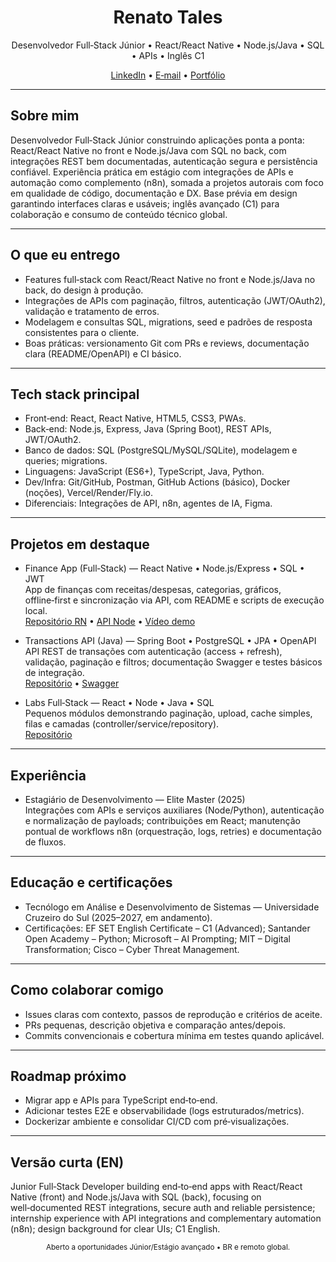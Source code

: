 <!-- PROFILE README – Renato Tales | Premium, focado em Full‑Stack (React/Node/Java) -->
<!-- Este README foi preparado com base no currículo atual de Renato Tales. [file:9] -->

<div align="center">

  <h1>Renato Tales</h1> <!-- [file:9] -->
  <p>Desenvolvedor Full‑Stack Júnior • React/React Native • Node.js/Java • SQL • APIs • Inglês C1</p> <!-- [file:9] -->

  <!-- Contatos principais -->
  <p>
    <a href="[LINKEDIN_URL]">LinkedIn</a> •
    <a href="mailto:renatotales0619@gmail.com">E‑mail</a> •
    <a href="[PORTFOLIO_URL]">Portfólio</a>
  </p> <!-- [file:9] -->

  <!-- Badges (opcional): substitua pelos seus URLs (Shields, GitHub Stats, etc.) -->
  <!-- Exemplo: <img src="[BADGE_BUILD]" alt="Build"> <img src="[BADGE_VISITAS]" alt="Visits"> -->
  <!-- Evite sobrecarregar; priorize 3–5 itens que geram confiança. [file:9] -->

</div>

---

## Sobre mim <!-- [file:9] -->
Desenvolvedor Full‑Stack Júnior construindo aplicações ponta a ponta: React/React Native no front e Node.js/Java com SQL no back, com integrações REST bem documentadas, autenticação segura e persistência confiável. <!-- [file:9] -->
Experiência prática em estágio com integrações de APIs e automação como complemento (n8n), somada a projetos autorais com foco em qualidade de código, documentação e DX. <!-- [file:9] -->
Base prévia em design garantindo interfaces claras e usáveis; inglês avançado (C1) para colaboração e consumo de conteúdo técnico global. <!-- [file:9] -->

---

## O que eu entrego <!-- [file:9] -->
- Features full‑stack com React/React Native no front e Node.js/Java no back, do design à produção. <!-- [file:9] -->
- Integrações de APIs com paginação, filtros, autenticação (JWT/OAuth2), validação e tratamento de erros. <!-- [file:9] -->
- Modelagem e consultas SQL, migrations, seed e padrões de resposta consistentes para o cliente. <!-- [file:9] -->
- Boas práticas: versionamento Git com PRs e reviews, documentação clara (README/OpenAPI) e CI básico. <!-- [file:9] -->

---

## Tech stack principal <!-- [file:9] -->
- Front‑end: React, React Native, HTML5, CSS3, PWAs. <!-- [file:9] -->
- Back‑end: Node.js, Express, Java (Spring Boot), REST APIs, JWT/OAuth2. <!-- [file:9] -->
- Banco de dados: SQL (PostgreSQL/MySQL/SQLite), modelagem e queries; migrations. <!-- [file:9] -->
- Linguagens: JavaScript (ES6+), TypeScript, Java, Python. <!-- [file:9] -->
- Dev/Infra: Git/GitHub, Postman, GitHub Actions (básico), Docker (noções), Vercel/Render/Fly.io. <!-- [file:9] -->
- Diferenciais: Integrações de API, n8n, agentes de IA, Figma. <!-- [file:9] -->

<!-- Dica: se quiser ícones, adicione uma linha de badges com devicon/shields substituindo por seus URLs. [file:9] -->

---

## Projetos em destaque <!-- [file:9] -->
- Finance App (Full‑Stack) — React Native • Node.js/Express • SQL • JWT  
  App de finanças com receitas/despesas, categorias, gráficos, offline‑first e sincronização via API, com README e scripts de execução local.  
  [Repositório RN]([LINK_REPO_RN]) • [API Node]([LINK_REPO_API_NODE]) • [Vídeo demo]([LINK_DEMO]) <!-- [file:9] -->

- Transactions API (Java) — Spring Boot • PostgreSQL • JPA • OpenAPI  
  API REST de transações com autenticação (access + refresh), validação, paginação e filtros; documentação Swagger e testes básicos de integração.  
  [Repositório]([LINK_REPO_API_JAVA]) • [Swagger]([LINK_SWAGGER]) <!-- [file:9] -->

- Labs Full‑Stack — React • Node • Java • SQL  
  Pequenos módulos demonstrando paginação, upload, cache simples, filas e camadas (controller/service/repository).  
  [Repositório]([LINK_REPO_LABS]) <!-- [file:9] -->

<!-- Opcional: “n8n-workflows” como diferencial secundário, linkado no fim. [file:9] -->

---

## Experiência <!-- [file:9] -->
- Estagiário de Desenvolvimento — Elite Master (2025)  
  Integrações com APIs e serviços auxiliares (Node/Python), autenticação e normalização de payloads; contribuições em React; manutenção pontual de workflows n8n (orquestração, logs, retries) e documentação de fluxos. <!-- [file:9] -->

---

## Educação e certificações <!-- [file:9] -->
- Tecnólogo em Análise e Desenvolvimento de Sistemas — Universidade Cruzeiro do Sul (2025–2027, em andamento). <!-- [file:9] -->
- Certificações: EF SET English Certificate – C1 (Advanced); Santander Open Academy – Python; Microsoft – AI Prompting; MIT – Digital Transformation; Cisco – Cyber Threat Management. <!-- [file:9] -->

---

## Como colaborar comigo <!-- [file:9] -->
- Issues claras com contexto, passos de reprodução e critérios de aceite. <!-- [file:9] -->
- PRs pequenas, descrição objetiva e comparação antes/depois. <!-- [file:9] -->
- Commits convencionais e cobertura mínima em testes quando aplicável. <!-- [file:9] -->

---

## Roadmap próximo <!-- [file:9] -->
- Migrar app e APIs para TypeScript end‑to‑end. <!-- [file:9] -->
- Adicionar testes E2E e observabilidade (logs estruturados/metrics). <!-- [file:9] -->
- Dockerizar ambiente e consolidar CI/CD com pré‑visualizações. <!-- [file:9] -->

---

## Versão curta (EN) <!-- [file:9] -->
Junior Full‑Stack Developer building end‑to‑end apps with React/React Native (front) and Node.js/Java with SQL (back), focusing on well‑documented REST integrations, secure auth and reliable persistence; internship experience with API integrations and complementary automation (n8n); design background for clear UIs; C1 English. <!-- [file:9] -->

<div align="center">
  <sub>Aberto a oportunidades Júnior/Estágio avançado • BR e remoto global.</sub> <!-- [file:9] -->
</div>

<!-- Links úteis (substituir): [LINKEDIN_URL] • [PORTFOLIO_URL] • [LINK_REPO_RN] • [LINK_REPO_API_NODE] • [LINK_REPO_API_JAVA] • [LINK_DEMO] • [LINK_SWAGGER] -->
<!-- Se usar “GitHub Readme Stats”, adicione seus URLs ao final para não poluir o topo. [file:9] -->
